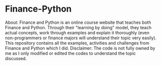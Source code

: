 # Finance-Python

About: Finance and Python is an online course website that teaches both Finance and Python. Through their "learning by doing" model, they teach actual concepts, work through examples and explain it thoroughly (even non-programmers or finance majors will understand their topic very easily). 
This repository contains all the examples, activities and challenges from Finance and Python which I did.
Disclaimer: The code is not fully owned by me as I only modified or edited the codes to understand the topic discussed. 
